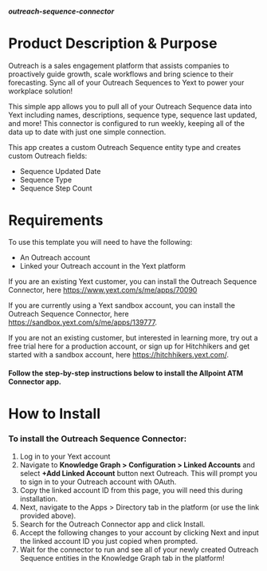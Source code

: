 ##### outreach-sequence-connector
# Product Description & Purpose
Outreach is a sales engagement platform that assists companies to proactively guide growth, scale workflows and bring science to their forecasting. Sync all of your Outreach Sequences to Yext to power your workplace solution!

This simple app allows you to pull all of your Outreach Sequence data into Yext including names, descriptions, sequence type, sequence last updated, and more! This connector is configured to run weekly, keeping all of the data up to date  with just one simple connection. 
	
This app creates a custom Outreach Sequence entity type and creates custom Outreach fields:
- Sequence Updated Date
- Sequence Type
- Sequence Step Count

# Requirements
To use this template you will need to have the following:
- An Outreach account
- Linked your Outreach account in the Yext platform

If you are an existing Yext customer, you can install the Outreach Sequence Connector, here https://www.yext.com/s/me/apps/70090 

If you are currently using a Yext sandbox account, you can install the Outreach Sequence Connector, here https://sandbox.yext.com/s/me/apps/139777.

If you are not an existing customer, but interested in learning more, try out a free trial here for a production account, or sign up for Hitchhikers and get started with a sandbox account, here https://hitchhikers.yext.com/. 


#### Follow the step-by-step instructions below to install the Allpoint ATM Connector app. 

# How to Install
### To install the Outreach Sequence Connector:
1. Log in to your Yext account
2. Navigate to **Knowledge Graph > Configuration > Linked Accounts** and select **+Add Linked Account** button next Outreach. This will prompt you to sign in to your Outreach account with OAuth.
3. Copy the linked account ID from this page, you will need this during installation.
4. Next, navigate to the Apps > Directory tab in the platform (or use the link provided above).
5. Search for the Outreach Connector app and click Install.
6. Accept the following changes to your account by clicking Next and input the linked account ID you just copied when prompted.
7. Wait for the connector to run and see all of your newly created Outreach Sequence entities in the Knowledge Graph tab in the platform!
